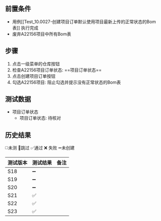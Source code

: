 
## 前置条件

- 用例[[Test_10.0027-创建项目订单默认使用项目最新上传的正常状态的Bom表]] 执行完成
- 废弃A22156项目中所有Bom表

## 步骤

1. 点击一级菜单的仓库按钮
2. 检查A22156项目订单状态: ==项目订单状态== 
3. 点击创建项目订单按钮
4. 勾选A22156项目: 阻止勾选并提示没有正常状态的Bom表

## 测试数据

- 项目订单状态
	- 项目订单状态: 待核对

## 历史结果
 ◻️未测    🚫跳过     ✅通过    ❌ 失败    ➖未创建
 
| 测试版本 | 测试结果 | 备注 |
| ---- | ---- | ---- |
| S18 | ➖ |  |
| S19 | ➖ |  |
| S20 | ➖ |  |
| S21 | ✅ |  |
| S22 | ✅ |  |
| S23 | ✅ |  |
